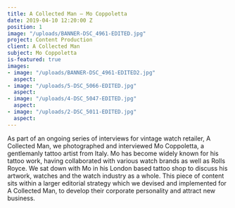 ```yaml
---
title: A Collected Man – Mo Coppoletta
date: 2019-04-10 12:20:00 Z
position: 1
image: "/uploads/BANNER-DSC_4961-EDITED.jpg"
project: Content Production
client: A Collected Man
subject: Mo Coppoletta
is-featured: true
images:
- image: "/uploads/BANNER-DSC_4961-EDITED2.jpg"
  aspect: 
- image: "/uploads/5-DSC_5066-EDITED.jpg"
  aspect: 
- image: "/uploads/4-DSC_5047-EDITED.jpg"
  aspect: 
- image: "/uploads/2-DSC_5011-EDITED.jpg"
  aspect: 
---
```


As part of an ongoing series of interviews for vintage watch retailer, A Collected Man, we photographed and interviewed Mo Coppoletta, a gentlemanly tattoo artist from Italy. Mo has become widely known for his tattoo work, having collaborated with various watch brands as well as Rolls Royce. We sat down with Mo in his London based tattoo shop to discuss his artwork, watches and the watch industry as a whole. This piece of content sits within a larger editorial strategy which we devised and implemented for A Collected Man, to develop their corporate personality and attract new business.